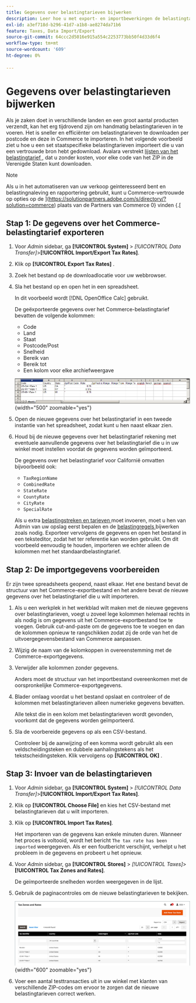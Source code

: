 ```yaml
---
title: Gegevens over belastingtarieven bijwerken
description: Leer hoe u met export- en importbewerkingen de belastingtarieven voor je winkel kunt bijwerken.
exl-id: a3ef718d-b296-41d7-a1b8-ae8274da71b6
feature: Taxes, Data Import/Export
source-git-commit: 64ccc2d5016e915a554c2253773bb50f4d33d6f4
workflow-type: tm+mt
source-wordcount: '609'
ht-degree: 0%

---
```


# Gegevens over belastingtarieven bijwerken

Als je zaken doet in verschillende landen en een groot aantal producten verzendt, kan het erg tijdrovend zijn om handmatig belastingtarieven in te voeren. Het is sneller en efficiënter om belastingtarieven te downloaden per postcode en deze in Commerce te importeren. In het volgende voorbeeld ziet u hoe u een set staatspecifieke belastingtarieven importeert die u van een vertrouwde bron hebt gedownload. Avalara verstrekt [ lijsten van het belastingtarief ](https://www.avalara.com/taxrates/en/download-tax-tables.html), dat u zonder kosten, voor elke code van het ZIP in de Verenigde Staten kunt downloaden.

>[!NOTE]
>
>Als u in het automatiseren van uw verkoop geinteresseerd bent en belastingnaleving en rapportering gebruikt, kunt u Commerce-vertrouwde op opties op de ](https://solutionpartners.adobe.com/s/directory/?solution=commerce) plaats van de Partners van Commerce 0} vinden {.[

## Stap 1: De gegevens over het Commerce-belastingtarief exporteren

1. Voor _Admin_ sidebar, ga **[!UICONTROL System]** > _[!UICONTROL Data Transfer]_>**[!UICONTROL Import/Export Tax Rates]**.

1. Klik op **[!UICONTROL Export Tax Rates]** .

1. Zoek het bestand op de downloadlocatie voor uw webbrowser.

1. Sla het bestand op en open het in een spreadsheet.

   In dit voorbeeld wordt [!DNL OpenOffice Calc] gebruikt.

   De geëxporteerde gegevens over het Commerce-belastingtarief bevatten de volgende kolommen:
   - Code
   - Land
   - Staat
   - Postcode/Post
   - Snelheid
   - Bereik van
   - Bereik tot
   - Een kolom voor elke archiefweergave

   ![ Uitgevoerde gegevens - belastingtarieven ](./assets/data-exported-tax-rates.png){width="500" zoomable="yes"}

1. Open de nieuwe gegevens over het belastingtarief in een tweede instantie van het spreadsheet, zodat kunt u hen naast elkaar zien.

1. Houd bij de nieuwe gegevens over het belastingtarief rekening met eventuele aanvullende gegevens over het belastingtarief die u in uw winkel moet instellen voordat de gegevens worden geïmporteerd.

   De gegevens over het belastingtarief voor Californië omvatten bijvoorbeeld ook:

   - `TaxRegionName`
   - `CombinedRate`
   - `StateRate`
   - `CountyRate`
   - `CityRate`
   - `SpecialRate`

   Als u extra [ belastingstreken en tarieven ](../stores-purchase/tax-zones-rates.md) moet invoeren, moet u hen van Admin van uw opslag eerst bepalen en de [ belastingregels ](../stores-purchase/tax-rules.md) bijwerken zoals nodig. Exporteer vervolgens de gegevens en open het bestand in een teksteditor, zodat het ter referentie kan worden gebruikt. Om dit voorbeeld eenvoudig te houden, importeren we echter alleen de kolommen met het standaardbelastingtarief.

## Stap 2: De importgegevens voorbereiden

Er zijn twee spreadsheets geopend, naast elkaar. Het ene bestand bevat de structuur van het Commerce-exportbestand en het andere bevat de nieuwe gegevens over het belastingtarief die u wilt importeren.

1. Als u een werkplek in het werkblad wilt maken met de nieuwe gegevens over belastingtarieven, voegt u zoveel lege kolommen helemaal rechts in als nodig is om gegevens uit het Commerce-exportbestand toe te voegen. Gebruik cut-and-paste om de gegevens toe te voegen en dan de kolommen opnieuw te rangschikken zodat zij de orde van het de uitvoergegevensbestand van Commerce aanpassen.

1. Wijzig de naam van de kolomkoppen in overeenstemming met de Commerce-exportgegevens.

1. Verwijder alle kolommen zonder gegevens.

   Anders moet de structuur van het importbestand overeenkomen met de oorspronkelijke Commerce-exportgegevens.

1. Blader omlaag voordat u het bestand opslaat en controleer of de kolommen met belastingtarieven alleen numerieke gegevens bevatten.

   Alle tekst die in een kolom met belastingtarieven wordt gevonden, voorkomt dat de gegevens worden geïmporteerd.

1. Sla de voorbereide gegevens op als een CSV-bestand.

   Controleer bij de aanwijzing of een komma wordt gebruikt als een veldscheidingsteken en dubbele aanhalingstekens als het tekstscheidingsteken. Klik vervolgens op **[!UICONTROL OK]** .

## Stap 3: Invoer van de belastingtarieven

1. Voor _Admin_ sidebar, ga **[!UICONTROL System]** > _[!UICONTROL Data Transfer]_>**[!UICONTROL Import/Export Tax Rates]**.

1. Klik op **[!UICONTROL Choose File]** en kies het CSV-bestand met belastingtarieven dat u wilt importeren.

1. Klik op **[!UICONTROL Import Tax Rates]**.

   Het importeren van de gegevens kan enkele minuten duren. Wanneer het proces is voltooid, wordt het bericht `The tax rate has been imported` weergegeven. Als er een foutbericht verschijnt, verhelpt u het probleem in de gegevens en probeert u het opnieuw.

1. Voor _Admin_ sidebar, ga **[!UICONTROL Stores]** > _[!UICONTROL Taxes]_>**[!UICONTROL Tax Zones and Rates]**.

   De geïmporteerde snelheden worden weergegeven in de lijst.

1. Gebruik de paginacontroles om de nieuwe belastingtarieven te bekijken.

   ![ de belastingtarieven van de de invoer van Gegevens ](../stores-purchase/assets/tax-zones-rates.png){width="600" zoomable="yes"}

1. Voer een aantal testtransacties uit in uw winkel met klanten van verschillende ZIP-codes om ervoor te zorgen dat de nieuwe belastingtarieven correct werken.
